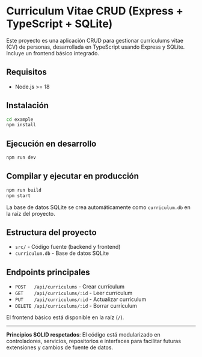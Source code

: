 # Curriculum Vitae CRUD (Express + TypeScript + SQLite)

Este proyecto es una aplicación CRUD para gestionar currículums vitae (CV) de personas, desarrollada en TypeScript usando Express y SQLite. Incluye un frontend básico integrado.

## Requisitos
- Node.js >= 18

## Instalación
```bash
cd example
npm install
```

## Ejecución en desarrollo
```bash
npm run dev
```

## Compilar y ejecutar en producción
```bash
npm run build
npm start
```

La base de datos SQLite se crea automáticamente como `curriculum.db` en la raíz del proyecto.

## Estructura del proyecto
- `src/` - Código fuente (backend y frontend)
- `curriculum.db` - Base de datos SQLite

## Endpoints principales
- `POST   /api/curriculums`   - Crear currículum
- `GET    /api/curriculums/:id` - Leer currículum
- `PUT    /api/curriculums/:id` - Actualizar currículum
- `DELETE /api/curriculums/:id` - Borrar currículum

El frontend básico está disponible en la raíz (`/`).

---

**Principios SOLID respetados**: El código está modularizado en controladores, servicios, repositorios e interfaces para facilitar futuras extensiones y cambios de fuente de datos.
